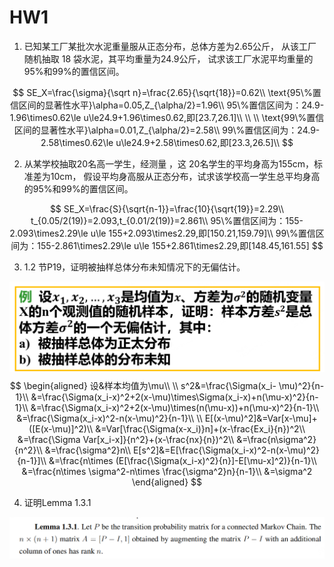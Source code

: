 # HW1

1. 已知某工厂某批次水泥重量服从正态分布，总体方差为2.65公斤， 从该工厂随机抽取 18 袋水泥，其平均重量为24.9公斤， 试求该工厂水泥平均重量的95%和99%的置信区间。

$$
SE_X=\frac{\sigma}{\sqrt n}=\frac{2.65}{\sqrt{18}}=0.62\\
\text{95\%置信区间的显著性水平}\alpha=0.05,Z_{\alpha/2}=1.96\\
95\%置信区间为：24.9-1.96\times0.62\le u\le24.9+1.96\times0.62,即[23.7,26.1]\\
\\
\\
\text{99\%置信区间的显著性水平}\alpha=0.01,Z_{\alpha/2}=2.58\\
99\%置信区间为：24.9-2.58\times0.62\le u\le24.9+2.58\times0.62,即[23.3,26.5]\\
$$

2. 从某学校抽取20名高一学生，经测量 ，这 20名学生的平均身高为155cm，标准差为10cm， 假设平均身高服从正态分布，试求该学校高一学生总平均身高的95%和99%的置信区间。

$$
SE_X=\frac{S}{\sqrt{n-1}}=\frac{10}{\sqrt{19}}=2.29\\
t_{0.05/2(19)}=2.093,t_{0.01/2(19)}=2.861\\
95\%置信区间为：155-2.093\times2.29\le u\le 155+2.093\times2.29,即[150.21,159.79]\\
99\%置信区间为：155-2.861\times2.29\le u\le 155+2.861\times2.29,即[148.45,161.55]
$$

3. 1.2 节P19，证明被抽样总体分布未知情况下的无偏估计。

![image-20251021165434766](./assets/image-20251021165434766.png)
$$
\begin{aligned}
	设&样本均值为\mu\\
	\\
	s^2&=\frac{\Sigma(x_i- \mu)^2}{n-1}\\
	&=\frac{\Sigma(x_i-x)^2+2(x-\mu)\times\Sigma(x_i-x)+n(\mu-x)^2}{n-1}\\
	&=\frac{\Sigma(x_i-x)^2+2(x-\mu)\times(n(\mu-x))+n(\mu-x)^2}{n-1}\\
	&=\frac{\Sigma(x_i-x)^2-n(x-\mu)^2}{n-1}\\
	\\
	E[(x-\mu)^2]&=Var[x-\mu]+([E(x-\mu)]^2)\\
	&=Var[\frac{\Sigma(x-x_i)}n]+(x-\frac{Ex_i}{n})^2\\
	&=\frac{\Sigma Var[x_i-x]}{n^2}+(x-\frac{nx}{n})^2\\
	&=\frac{n\sigma^2}{n^2}\\
	&=\frac{\sigma^2}n\\
	E[s^2]&=E[\frac{\Sigma(x_i-x)^2-n(x-\mu)^2}{n-1}]\\
	&=\frac{n\times (E[\frac{\Sigma(x_i-x)^2}{n}]-E[\mu-x]^2)}{n-1}\\
	&=\frac{n\times \sigma^2-n\times \frac{\sigma^2}n}{n-1}\\
	&=\sigma^2
\end{aligned}
$$

4. 证明Lemma 1.3.1

![image-20251028171346874](./assets/image-20251028171346874.png)

